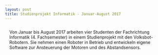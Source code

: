 ```yaml
---
layout: post
title: Studienprojekt Informatik - Januar-August 2017
---
```

<p style="padding-top: 1em; padding-left:1em">
Von Januar bis August 2017 arbeiten vier Studenten der Fachrichtung Informatik (4. Fachsemester) in einem Studienprojekt mit den Volksbot-Robotern. Sie nehmen einen Roboter in Betrieb und entwickeln eigene Software zur Ansteuerung der Motoren und des Abstandsensors.
</p>
